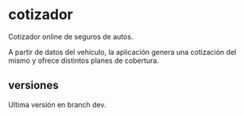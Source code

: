 # cotizador
Cotizador online de seguros de autos.

A partir de datos del vehículo, la aplicación genera una cotización del mismo y ofrece distintos planes de cobertura.

## versiones
Ultima versión en branch dev.
